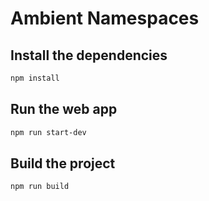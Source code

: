 # Ambient Namespaces

## Install the dependencies

```bash
npm install
```

## Run the web app

```bash
npm run start-dev
```

## Build the project

```bash
npm run build
```
